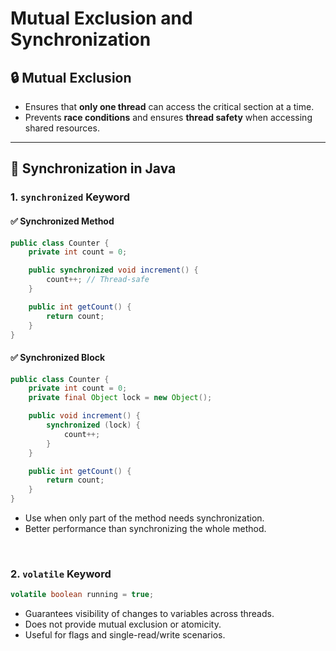 # Mutual Exclusion and Synchronization

## 🔒 Mutual Exclusion
- Ensures that **only one thread** can access the critical section at a time.
- Prevents **race conditions** and ensures **thread safety** when accessing shared resources.

---

## 🔄 Synchronization in Java

### 1. `synchronized` Keyword

#### ✅ Synchronized Method

```java
public class Counter {
    private int count = 0;

    public synchronized void increment() {
        count++; // Thread-safe
    }

    public int getCount() {
        return count;
    }
}
```

#### ✅ Synchronized Block

```java
public class Counter {
    private int count = 0;
    private final Object lock = new Object();

    public void increment() {
        synchronized (lock) {
            count++;
        }
    }

    public int getCount() {
        return count;
    }
}
```

- Use when only part of the method needs synchronization.
- Better performance than synchronizing the whole method.

<br />

### 2. `volatile` Keyword
```java
volatile boolean running = true;
```

- Guarantees visibility of changes to variables across threads.
- Does not provide mutual exclusion or atomicity.
- Useful for flags and single-read/write scenarios.